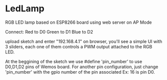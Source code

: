 # LedLamp
RGB LED lamp based on ESP8266 board using web server on AP Mode

Connect: 
Red to D0
Green to D1
Blue to D2

upload sketch and enter "192.168.4.1" on browser, you'll see a simple UI with 3 sliders, each one of them controls a PWM output attached to the RGB LED.

At the beggining of the sketch we use #define 'pin_number' to use D0,D1,D2 pins of Wemos board. For another pin configuration, just change 'pin_number' with the gpio number of the pin associated Ex: 16 is pin D0.

